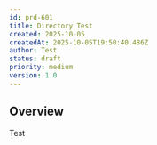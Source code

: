 ```yaml
---
id: prd-601
title: Directory Test
created: 2025-10-05
createdAt: 2025-10-05T19:50:40.486Z
author: Test
status: draft
priority: medium
version: 1.0
---
```


## Overview

Test